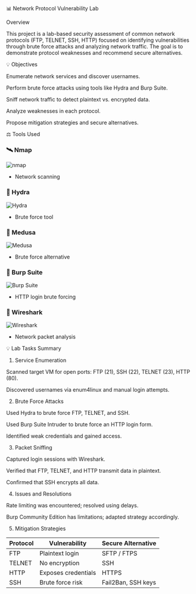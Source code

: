 📊 Network Protocol Vulnerability Lab

Overview

This project is a lab-based security assessment of common network protocols (FTP, TELNET, SSH, HTTP) focused on identifying vulnerabilities through brute force attacks and analyzing network traffic. The goal is to demonstrate protocol weaknesses and recommend secure alternatives.

💡 Objectives

Enumerate network services and discover usernames.

Perform brute force attacks using tools like Hydra and Burp Suite.

Sniff network traffic to detect plaintext vs. encrypted data.

Analyze weaknesses in each protocol.

Propose mitigation strategies and secure alternatives.

⚖️ Tools Used

### 🛰️ Nmap  
![nmap](https://nmap.org/images/logo.png)  
- Network scanning

### 🐍 Hydra  
![Hydra](https://upload.wikimedia.org/wikipedia/commons/3/37/Hydra_logo.png)  
- Brute force tool

### 🐙 Medusa  
![Medusa](https://raw.githubusercontent.com/jmk-foofus/medusa/master/doc/medusa-logo.png)  
- Brute force alternative

### 🧪 Burp Suite  
![Burp Suite](https://portswigger.net/cms/images/03/60/3035-featured-370x201.png)  
- HTTP login brute forcing

### 🧬 Wireshark  
![Wireshark](https://upload.wikimedia.org/wikipedia/en/6/6e/Wireshark_icon.png)  
- Network packet analysis

💡 Lab Tasks Summary

1. Service Enumeration

Scanned target VM for open ports: FTP (21), SSH (22), TELNET (23), HTTP (80).

Discovered usernames via enum4linux and manual login attempts.

2. Brute Force Attacks

Used Hydra to brute force FTP, TELNET, and SSH.

Used Burp Suite Intruder to brute force an HTTP login form.

Identified weak credentials and gained access.

3. Packet Sniffing

Captured login sessions with Wireshark.

Verified that FTP, TELNET, and HTTP transmit data in plaintext.

Confirmed that SSH encrypts all data.

4. Issues and Resolutions

Rate limiting was encountered; resolved using delays.

Burp Community Edition has limitations; adapted strategy accordingly.

5. Mitigation Strategies

| Protocol | Vulnerability      | Secure Alternative      |
|----------|--------------------|--------------------------|
| FTP      | Plaintext login    | SFTP / FTPS              |
| TELNET   | No encryption      | SSH                      |
| HTTP     | Exposes credentials| HTTPS                    |
| SSH      | Brute force risk   | Fail2Ban, SSH keys       |

